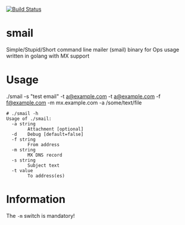 [![Build Status](https://travis-ci.org/n0r1sk/smail.svg?branch=master)](https://travis-ci.org/n0r1sk/smail)

# smail
Simple/Stupid/Short command line mailer (smail) binary for Ops usage written in golang with MX support

# Usage
./smail -s "test email" -t a@example.com -t a@example.com -f f@example.com -m mx.example.com -a /some/text/file

```
# ./smail -h
Usage of ./smail:
  -a string
    	Attachment [optional]
  -d	Debug [default=false]
  -f string
    	From address
  -m string
    	MX DNS record
  -s string
    	Subject text
  -t value
    	To address(es)
```

# Information
The ```-m``` switch is mandatory!
